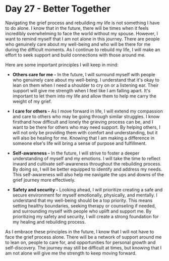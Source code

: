 # Day 27 - Better Together

Navigating the grief process and rebuilding my life is not something I have to do alone. I know that in the future, there will be times when it feels incredibly overwhelming to face the world without my spouse. However, I want to remind myself that I am not alone in this journey. There are people who genuinely care about my well-being and who will be there for me during the difficult moments. As I continue to rebuild my life, I will make an effort to seek support and build connections with those around me.

Here are some important principles I will keep in mind:

- **Others care for me -** In the future, I will surround myself with people who genuinely care about my well-being. I understand that it's okay to lean on them when I need a shoulder to cry on or a listening ear. Their support will give me strength when I feel like I am falling apart. It's important to let them into my life and allow them to help me carry the weight of my grief.

- **I care for others -** As I move forward in life, I will extend my compassion and care to others who may be going through similar struggles. I know firsthand how difficult and lonely the grieving process can be, and I want to be there for others who may need support. By helping others, I will not only be providing them with comfort and understanding, but it will also be healing for me. Knowing that I am making a difference in someone else's life will bring a sense of purpose and fulfillment.

- **Self-awareness -** In the future, I will strive to foster a deeper understanding of myself and my emotions. I will take the time to reflect inward and cultivate self-awareness throughout the rebuilding process. By doing so, I will be better equipped to identify and address my needs. This self-awareness will also help me navigate the ups and downs of the grief journey more effectively.

- **Safety and security -** Looking ahead, I will prioritize creating a safe and secure environment for myself emotionally, physically, and mentally. I understand that my well-being should be a top priority. This means setting healthy boundaries, seeking therapy or counseling if needed, and surrounding myself with people who uplift and support me. By prioritizing my safety and security, I will create a strong foundation for my healing and rebuilding process.

As I embrace these principles in the future, I know that I will not have to face the grief process alone. There will be a network of support around me to lean on, people to care for, and opportunities for personal growth and self-discovery. The journey may still be difficult at times, but knowing that I am not alone will give me the strength to keep moving forward.